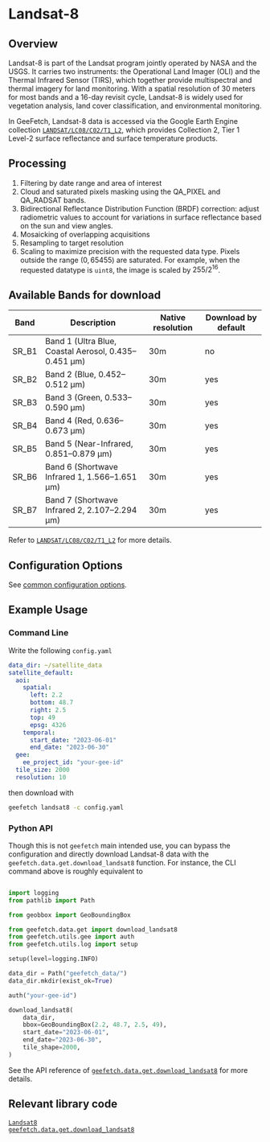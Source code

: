 # Landsat-8

## Overview

Landsat-8 is part of the Landsat program jointly operated by NASA and the USGS. It carries two instruments: the Operational Land Imager (OLI) and the Thermal Infrared Sensor (TIRS), which together provide multispectral and thermal imagery for land monitoring. With a spatial resolution of 30 meters for most bands and a 16-day revisit cycle, Landsat-8 is widely used for vegetation analysis, land cover classification, and environmental monitoring.

In GeeFetch, Landsat-8 data is accessed via the Google Earth Engine collection [`LANDSAT/LC08/C02/T1_L2`](https://developers.google.com/earth-engine/datasets/catalog/LANDSAT_LC08_C02_T1_L2), which provides Collection 2, Tier 1 Level-2 surface reflectance and surface temperature products.

## Processing

1.  Filtering by date range and area of interest
2.  Cloud and saturated pixels masking using the QA_PIXEL and QA_RADSAT bands.
3.  Bidirectional Reflectance Distribution Function (BRDF) correction: adjust radiometric values to account for variations in surface reflectance based on the sun and view angles.
4.  Mosaicking of overlapping acquisitions
5.  Resampling to target resolution
6.  Scaling to maximize precision with the requested data type. Pixels outside the range $(0, 65455)$ are saturated. For example, when the requested datatype is `uint8`, the image is scaled by $255/2^{16}$.

## Available Bands for download

| Band  | Description                                          | Native resolution | Download by default |
| ----- | ---------------------------------------------------- | ----------------- | ------------------- |
| SR_B1 | Band 1 (Ultra Blue, Coastal Aerosol, 0.435–0.451 µm) | 30m               | no                  |
| SR_B2 | Band 2 (Blue, 0.452–0.512 µm)                        | 30m               | yes                 |
| SR_B3 | Band 3 (Green, 0.533–0.590 µm)                       | 30m               | yes                 |
| SR_B4 | Band 4 (Red, 0.636–0.673 µm)                         | 30m               | yes                 |
| SR_B5 | Band 5 (Near-Infrared, 0.851–0.879 µm)               | 30m               | yes                 |
| SR_B6 | Band 6 (Shortwave Infrared 1, 1.566–1.651 µm)        | 30m               | yes                 |
| SR_B7 | Band 7 (Shortwave Infrared 2, 2.107–2.294 µm)        | 30m               | yes                 |

Refer to [`LANDSAT/LC08/C02/T1_L2`](https://developers.google.com/earth-engine/datasets/catalog/LANDSAT_LC08_C02_T1_L2) for more details.

## Configuration Options

See [common configuration options](../api/cli/configuration.md#geefetch.cli.omegaconfig.SatelliteDefaultConfig).

## Example Usage

### Command Line

Write the following `config.yaml`

```yaml
data_dir: ~/satellite_data
satellite_default:
  aoi:
    spatial:
      left: 2.2
      bottom: 48.7
      right: 2.5
      top: 49
      epsg: 4326
    temporal:
      start_date: "2023-06-01"
      end_date: "2023-06-30"
  gee:
    ee_project_id: "your-gee-id"
  tile_size: 2000
  resolution: 10
```

then download with

```bash
geefetch landsat8 -c config.yaml
```

### Python API

Though this is not `geefetch` main intended use, you can bypass the configuration and directly download Landsat-8 data with the `geefetch.data.get.download_landsat8` function.
For instance, the CLI command above is roughly equivalent to

```python

import logging
from pathlib import Path

from geobbox import GeoBoundingBox

from geefetch.data.get import download_landsat8
from geefetch.utils.gee import auth
from geefetch.utils.log import setup

setup(level=logging.INFO)

data_dir = Path("geefetch_data/")
data_dir.mkdir(exist_ok=True)

auth("your-gee-id")

download_landsat8(
    data_dir,
    bbox=GeoBoundingBox(2.2, 48.7, 2.5, 49),
    start_date="2023-06-01",
    end_date="2023-06-30",
    tile_shape=2000,
)

```

See the API reference of [`geefetch.data.get.download_landsat8`](../api/core/get.md#geefetch.data.get.download_landsat8) for more details.

## Relevant library code

[`Landsat8`](../api/satellites.md#geefetch.data.satellites.Landsat8)  
[`geefetch.data.get.download_landsat8`](../api/core/get.md#geefetch.data.get.download_landsat8)
